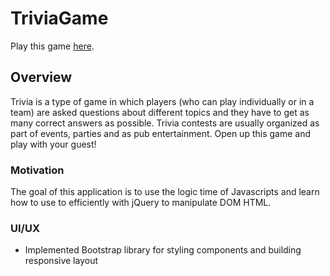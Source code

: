 # TriviaGame

Play this game [here](https://sitthiph.github.io/TriviaGame/). 

## Overview

Trivia is a type of game in which players (who can play individually or in a team) are asked questions about different topics and they have to get as many correct answers as possible. Trivia contests are usually organized as part of events, parties and as pub entertainment. Open up this game and play with your guest!

### Motivation

The goal of this application is to use the logic time of Javascripts and learn how to use to efficiently with jQuery to manipulate DOM HTML.

### UI/UX
* Implemented Bootstrap library for styling components and building responsive layout
